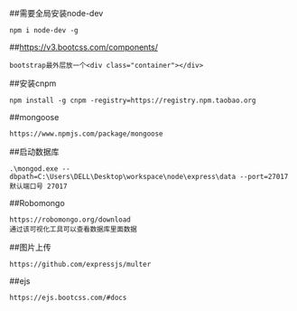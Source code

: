 ##需要全局安装node-dev
```
npm i node-dev -g
```

##https://v3.bootcss.com/components/
```
bootstrap最外层放一个<div class="container"></div>
```

##安装cnpm
```
npm install -g cnpm -registry=https://registry.npm.taobao.org
```

##mongoose
```
https://www.npmjs.com/package/mongoose
```

##启动数据库
```
.\mongod.exe --dbpath=C:\Users\DELL\Desktop\workspace\node\express\data --port=27017
默认端口号 27017
```


##Robomongo
```
https://robomongo.org/download
通过该可视化工具可以查看数据库里面数据
```

##图片上传
```
https://github.com/expressjs/multer
```

##ejs
```
https://ejs.bootcss.com/#docs
```
